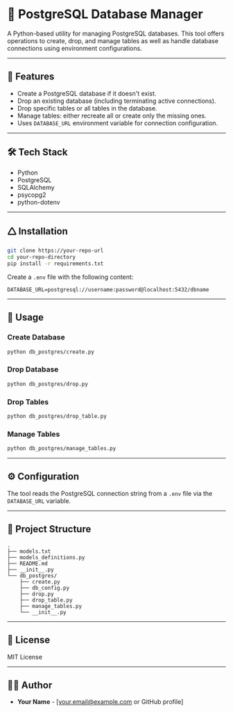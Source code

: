 # 💼 PostgreSQL Database Manager

A Python-based utility for managing PostgreSQL databases. This tool offers operations to create, drop, and manage tables as well as handle database connections using environment configurations.

---

## 🎯 Features

* Create a PostgreSQL database if it doesn't exist.
* Drop an existing database (including terminating active connections).
* Drop specific tables or all tables in the database.
* Manage tables: either recreate all or create only the missing ones.
* Uses `DATABASE_URL` environment variable for connection configuration.

---

## 🛠️ Tech Stack

* Python
* PostgreSQL
* SQLAlchemy
* psycopg2
* python-dotenv

---

## 🛆 Installation

```bash
git clone https://your-repo-url
cd your-repo-directory
pip install -r requirements.txt
```

Create a `.env` file with the following content:

```
DATABASE_URL=postgresql://username:password@localhost:5432/dbname
```

---

## 🚀 Usage

### Create Database

```bash
python db_postgres/create.py
```

### Drop Database

```bash
python db_postgres/drop.py
```

### Drop Tables

```bash
python db_postgres/drop_table.py
```

### Manage Tables

```bash
python db_postgres/manage_tables.py
```

---

## ⚙️ Configuration

The tool reads the PostgreSQL connection string from a `.env` file via the `DATABASE_URL` variable.

---

## 📂 Project Structure

```
.
├── models.txt
├── models_definitions.py
├── README.md
├── __init__.py
└── db_postgres/
    ├── create.py
    ├── db_config.py
    ├── drop.py
    ├── drop_table.py
    ├── manage_tables.py
    └── __init__.py
```

---

## 🧾 License

MIT License

---

## 👨‍💼 Author

* **Your Name** - \[[your.email@example.com](mailto:your.email@example.com) or GitHub profile]
